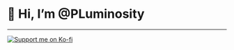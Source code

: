 # 👋 Hi, I’m @PLuminosity
---
[![Support me on Ko-fi](https://storage.ko-fi.com/cdn/widget/Widget_2.png)](ko-fi.com/luminositylive)

